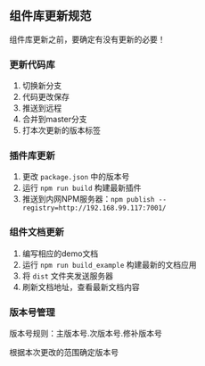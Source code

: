 ## 组件库更新规范

组件库更新之前，要确定有没有更新的必要！

### 更新代码库

1. 切换新分支
2. 代码更改保存
3. 推送到远程
4. 合并到master分支
5. 打本次更新的版本标签

### 插件库更新

1. 更改 `package.json` 中的版本号
2. 运行 `npm run build` 构建最新插件
3. 推送到内网NPM服务器：`npm publish --registry=http://192.168.99.117:7001/`

### 组件文档更新

1. 编写相应的demo文档
2. 运行 `npm run build_example` 构建最新的文档应用
3. 将 `dist` 文件夹发送服务器
4. 刷新文档地址，查看最新文档内容

### 版本号管理

版本号规则：主版本号.次版本号.修补版本号

根据本次更改的范围确定版本号
